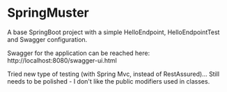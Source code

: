 # SpringMuster

A base SpringBoot project with a simple HelloEndpoint, HelloEndpointTest and Swagger configuration.

Swagger for the application can be reached here: http://localhost:8080/swagger-ui.html

Tried new type of testing (with Spring Mvc, instead of RestAssured)... Still needs to be polished - I don't like the public modifiers used in classes.
